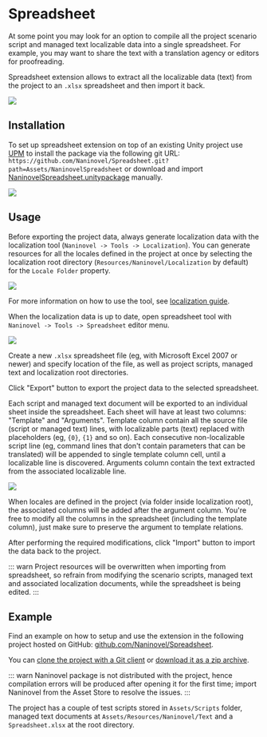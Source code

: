 ﻿# Spreadsheet

At some point you may look for an option to compile all the project scenario script and managed text localizable data into a single spreadsheet. For example, you may want to share the text with a translation agency or editors for proofreading.

Spreadsheet extension allows to extract all the localizable data (text) from the project to an `.xlsx` spreadsheet and then import it back.

![](https://i.gyazo.com/e8b46fc74a5f633bdce9ec578b3ddf94.png)

## Installation

To set up spreadsheet extension on top of an existing Unity project use [UPM](https://docs.unity3d.com/Manual/upm-ui.html) to install the package via the following git URL: `https://github.com/Naninovel/Spreadsheet.git?path=Assets/NaninovelSpreadsheet` or download and import [NaninovelSpreadsheet.unitypackage](https://github.com/Naninovel/Spreadsheet/raw/main/NaninovelSpreadsheet.unitypackage) manually.

![](https://i.gyazo.com/b54e9daa9a483d9bf7f74f0e94b2d38a.gif)

## Usage

Before exporting the project data, always generate localization data with the localization tool (`Naninovel -> Tools -> Localization`). You can generate resources for all the locales defined in the project at once by selecting the localization root directory (`Resources/Naninovel/Localization` by default) for the `Locale Folder` property.

![](https://i.gyazo.com/047d43250a941b918de65205a19b2d78.png)

For more information on how to use the tool, see [localization guide](/guide/localization.md).

When the localization data is up to date, open spreadsheet tool with `Naninovel -> Tools -> Spreadsheet` editor menu.

![](https://i.gyazo.com/784979f8c9f10d123981db2d1d291a89.png)

Create a new `.xlsx` spreadsheet file (eg, with Microsoft Excel 2007 or newer) and specify location of the file, as well as project scripts, managed text and localization root directories.

Click "Export" button to export the project data to the selected spreadsheet.

Each script and managed text document will be exported to an individual sheet inside the spreadsheet. Each sheet will have at least two columns: "Template" and "Arguments". Template column contain all the source file (script or managed text) lines, with localizable parts (text) replaced with placeholders (eg, `{0}`, `{1}` and so on). Each consecutive non-localizable script line (eg, command lines that don't contain parameters that can be translated) will be appended to single template column cell, until a localizable line is discovered. Arguments column contain the text extracted from the associated localizable line.

![](https://i.gyazo.com/709cc837db4e0bc1fe988c9a29ed8956.png)

When locales are defined in the project (via folder inside localization root), the associated columns will be added after the argument column. You're free to modify all the columns in the spreadsheet (including the template column), just make sure to preserve the argument to template relations.

After performing the required modifications, click "Import" button to import the data back to the project.

::: warn
Project resources will be overwritten when importing from spreadsheet, so refrain from modifying the scenario scripts, managed text and associated localization documents, while the spreadsheet is being edited.
:::

## Example

Find an example on how to setup and use the extension in the following project hosted on GitHub: [github.com/Naninovel/Spreadsheet](https://github.com/Naninovel/Spreadsheet).

You can [clone the project with a Git client](https://help.github.com/en/github/creating-cloning-and-archiving-repositories/cloning-a-repository) or [download it as a zip archive](https://github.com/Naninovel/Spreadsheet/archive/main.zip). 

::: warn
Naninovel package is not distributed with the project, hence compilation errors will be produced after opening it for the first time; import Naninovel from the Asset Store to resolve the issues.
:::

The project has a couple of test scripts stored in `Assets/Scripts` folder, managed text documents at `Assets/Resources/Naninovel/Text` and a `Spreadsheet.xlsx` at the root directory.